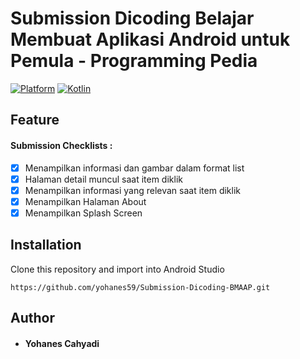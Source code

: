 # Submission Dicoding Belajar Membuat Aplikasi Android untuk Pemula - Programming Pedia
[![Platform](https://img.shields.io/badge/platform-Android-green.svg)](http://developer.android.com/index.html) [![Kotlin](https://img.shields.io/badge/kotlin-1.5.10-blue.svg)](http://kotlinlang.org)

## Feature 
#### Submission Checklists :
- [x] Menampilkan informasi dan gambar dalam format list
- [x] Halaman detail muncul saat item diklik
- [x] Menampilkan informasi yang relevan saat item diklik
- [x] Menampilkan Halaman About
- [x] Menampilkan Splash Screen

## Installation
Clone this repository and import into Android Studio
```
https://github.com/yohanes59/Submission-Dicoding-BMAAP.git
```

## Author
* #### Yohanes Cahyadi
